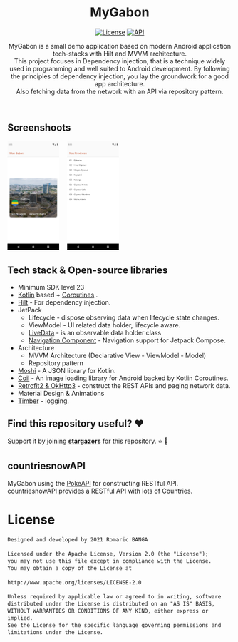 <h1 align="center">MyGabon</h1>

<p align="center">
   <a href="https://opensource.org/licenses/Mit"><img alt="License" src="https://img.shields.io/badge/License-Mit%202.0-red.svg"/></a>
   <a href="https://android-arsenal.com/api?level=23"><img alt="API" src="https://img.shields.io/badge/API-21%2B-brightgreen.svg?style=flat"/></a>
</p>

<p align="center">  
MyGabon is a small demo application based on modern Android application tech-stacks with Hilt and MVVM architecture.<br>This project focuses in Dependency injection, that is a technique widely used in programming and well suited to Android development. By following the principles of dependency injection, you lay the groundwork for a good app architecture.<br>
Also fetching data from the network with an API via repository pattern.
</p>
</br>

## Screenshoots

<img src="previews/Screenshot_1.png" width="23%"/>&emsp;
<img src="previews/Screenshot_2.png" width="23%"/>&emsp;</br>

## Tech stack & Open-source libraries
- Minimum SDK level 23
- [Kotlin](https://kotlinlang.org/) based + [Coroutines](https://github.com/Kotlin/kotlinx.coroutines) .
- [Hilt](https://dagger.dev/hilt/) - For dependency injection.
- JetPack
    - Lifecycle - dispose observing data when lifecycle state changes.
    - ViewModel - UI related data holder, lifecycle aware.
    - [LiveData](https://developer.android.com/topic/libraries/architecture/livedata) -  is an observable data holder class
    - [Navigation Component](https://developer.android.com/guide/navigation) - Navigation support for Jetpack Compose.
- Architecture
    - MVVM Architecture (Declarative View - ViewModel - Model)
    - Repository pattern
- [Moshi](https://github.com/square/moshi/) - A JSON library for Kotlin.
- [Coil](https://coil-kt.github.io/coil/) - An image loading library for Android backed by Kotlin Coroutines.
- [Retrofit2 & OkHttp3](https://github.com/square/retrofit) - construct the REST APIs and paging network data.
- Material Design & Animations
- [Timber](https://github.com/JakeWharton/timber) - logging.

## Find this repository useful? :heart:
Support it by joining __[stargazers](https://github.com/bangaromaric/repos-talk/stargazers)__ for this repository. :star: 🤩 <br>

## countriesnowAPI

MyGabon using the [PokeAPI](https://countriesnow.space/) for constructing RESTful API.<br>
countriesnowAPI provides a RESTful API with lots of Countries.



# License
```
Designed and developed by 2021 Romaric BANGA

Licensed under the Apache License, Version 2.0 (the "License");
you may not use this file except in compliance with the License.
You may obtain a copy of the License at

http://www.apache.org/licenses/LICENSE-2.0

Unless required by applicable law or agreed to in writing, software
distributed under the License is distributed on an "AS IS" BASIS,
WITHOUT WARRANTIES OR CONDITIONS OF ANY KIND, either express or implied.
See the License for the specific language governing permissions and
limitations under the License.
```

